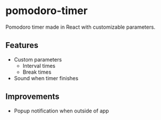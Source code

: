 # pomodoro-timer
Pomodoro timer made in React with customizable parameters.

## Features
- Custom parameters
  - Interval times
  - Break times
- Sound when timer finishes


## Improvements
  - Popup notification when outside of app
  
